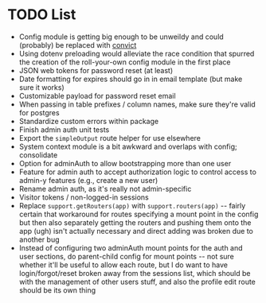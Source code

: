 # TODO List

- Config module is getting big enough to be unweildy and could (probably) be replaced with [convict](https://www.npmjs.com/package/convict)
- Using dotenv preloading would alleviate the race condition that spurred the creation of the roll-your-own config module in the first place
- JSON web tokens for password reset (at least)
- Date formatting for expires should go in in email template (but make sure it works)
- Customizable payload for password reset email
- When passing in table prefixes / column names, make sure they're valid for postgres
- Standardize custom errors within package
- Finish admin auth unit tests
- Export the `simpleOutput` route helper for use elsewhere
- System context module is a bit awkward and overlaps with config; consolidate
- Option for adminAuth to allow bootstrapping more than one user
- Feature for admin auth to accept authorization logic to control access to admin-y features (e.g., create a new user)
- Rename admin auth, as it's really not admin-specific
- Visitor tokens / non-logged-in sessions
- Replace `support.getRouters(app)` with `support.routers(app)` -- fairly certain that workaround for routes specifying a mount point in the config but then also separately getting the routers and pushing them onto the app (ugh) isn't actually necessary and direct adding was broken due to another bug
- Instead of configuring two adminAuth mount points for the auth and user sections, do parent-child config for mount points -- not sure whether it'll be useful to allow each route, but I do want to have login/forgot/reset broken away from the sessions list, which should be with the management of other users stuff, and also the profile edit route should be its own thing
